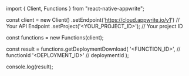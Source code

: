import { Client, Functions } from "react-native-appwrite";

const client = new Client()
    .setEndpoint('https://cloud.appwrite.io/v1') // Your API Endpoint
    .setProject('&lt;YOUR_PROJECT_ID&gt;'); // Your project ID

const functions = new Functions(client);

const result = functions.getDeploymentDownload(
    '<FUNCTION_ID>', // functionId
    '<DEPLOYMENT_ID>' // deploymentId
);

console.log(result);
